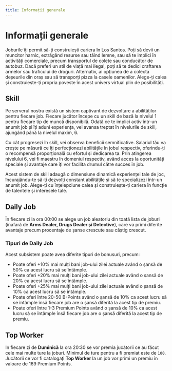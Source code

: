 ```yaml
---
title: Informații generale
---
```


# Informații generale 
Joburile îți permit să-ți construiești cariera în Los Santos. Poți să devii un muncitor harnic, extrăgând resurse sau tăind lemne, sau să te implici în activități comerciale, precum transportul de colete sau conducător de autobuz. Dacă preferi un stil de viață mai ilegal, poți să te dedici craftarea armelor sau traficului de droguri. Alternativ, ai opțiunea de a colecta deșeurile din oraș sau să transporți pizza la casele oamenilor. Alege-ți calea și construiește-ți propria poveste în acest univers virtual plin de posibilități.

## Skill
Pe serverul nostru există un sistem captivant de dezvoltare a abilităților pentru fiecare job. Fiecare jucător începe cu un skill de bază la nivelul 1 pentru fiecare tip de muncă disponibilă. Odată ce te implici activ într-un anumit job și îți aduni experiența, vei avansa treptat în nivelurile de skill, ajungând până la nivelul maxim, 6.

Cu cât progresezi în skill, vei observa beneficii semnificative. Salariul tău va crește pe măsură ce îți perfecționezi abilitățile în jobul respectiv, oferindu-ți o recompensă proporțională cu efortul și dedicarea ta. Prin atingerea nivelului 6, vei fi maestru în domeniul respectiv, având acces la oportunități speciale și avantaje care îți vor facilita drumul către succes în job.

Acest sistem de skill adaugă o dimensiune dinamică experienței tale de joc, încurajându-te să-ți dezvolți constant abilitățile și să te specializezi într-un anumit job. Alege-ți cu înțelepciune calea și construiește-ți cariera în funcție de talentele și interesele tale.

## Daily Job
În fiecare zi la ora 00:00 se alege un job aleatoriu din toată lista de joburi (înafară de **Arms Dealer, Drugs Dealer și Detective**), care va primi diferite avantaje precum procentaje de șanse crescute sau câștig crescut.

### Tipuri de Daily Job
Acest subsistem poate avea diferite tipuri de bonusuri, precum:

- Poate oferi +10% mai mulți bani job-ului zilei actuale având o șansă de 50% ca acest lucru să se întâmple.
- Poate oferi +20% mai mulți bani job-ului zilei actuale având o șansă de 20% ca acest lucru să se întâmple.
- Poate oferi +25% mai mulți bani job-ului zilei actuale având o șansă de 10% ca acest lucru să se întâmple.
- Poate oferi între 20-50 B-Points având o șansă de 10% ca acest lucru să se întâmple însă fiecare job are o șansă diferită la acest tip de premiu.
- Poate oferi între 1-3 Premium Points având o șansă de 10% ca acest lucru să se întâmple însă fiecare job are o șansă diferită la acest tip de premiu.

## Top Worker
In fiecare zi de **Duminică** la ora 20:30 se vor premia jucătorii ce au făcut cele mai multe ture la joburi.
Minimul de ture pentru a fi premiat este de `100`.
Jucătorii ce vor fi catalogați **Top Worker** la un job vor primi un premiu în valoare de 169 Premium Points.

